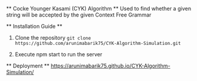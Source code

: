 ** Cocke Younger Kasami (CYK) Algorithm **
Used to find whether a given string will be accepted by the given Context Free Grammar

** Installation Guide **

1. Clone the repository 
``` git clone https://github.com/arunimabarik75/CYK-Algorithm-Simulation.git ```

2. Execute npm start to run the server

** Deployment **
https://arunimabarik75.github.io/CYK-Algorithm-Simulation/
